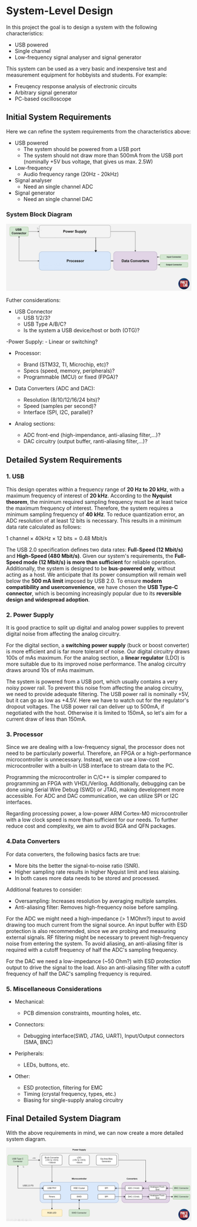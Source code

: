 # System-Level Design

In this project the goal is to design a system with the following
characteristics:

- USB powered
- Single channel
- Low-frequency signal analyser and signal generator

This system can be used as a very basic and inexpensive test and measurement
equipment for hobbyists and students. For example:

- Freuqency response analysis of electronic circuits
- Arbitrary signal generator
- PC-based oscilloscope

## Initial System Requirements

Here we can refine the system requirements from the characteristics above:

- USB powered
  - The system should be powered from a USB port
  - The system should not draw more than 500mA from the USB port (nominally +5V
    bus voltage, that gives us max. 2.5W)
- Low-frequency
    - Audio frequency range (20Hz - 20kHz)
- Signal analyser
    - Need an single channel ADC
- Signal generator
    - Need an single channel DAC

### System Block Diagram

![System Block Diagram](/img/system_diagram.jpeg)

Futher considerations:

- USB Connector
  - USB 1/2/3?
  - USB Type A/B/C?
  - Is the system a USB device/host or both (OTG)?

-Power Supply:
    - Linear or switching?

- Processor:
    - Brand (STM32, TI, Microchip, etc)?
    - Specs (speed, memory, peripherals)?
    - Programmable (MCU) or fixed (FPGA)?

- Data Converters (ADC and DAC):
    - Resolution (8/10/12/16/24 bits)?
    - Speed (samples per second)?
    - Interface (SPI, I2C, parallel)?

- Analog sections:
    - ADC front-end (high-impendance, anti-aliasing filter,...)?
    - DAC circuitry (output buffer, ranti-aliasing filter,...)?

## Detailed System Requirements

### 1. USB 

This design operates within a frequency range of **20 Hz to 20 kHz**, with a
maximum frequency of interest of **20 kHz**. According to the **Nyquist
theorem**, the minimum required sampling frequency must be at least twice
the maximum frequency of interest. Therefore, the system requires a minimum
sampling frequency of **40 kHz**. To reduce quantization error, an ADC
resolution of at least 12 bits is necessary. This results in a minimum data
rate calculated as follows: 

$1 \text{ channel} \times 40\text{kHz} \times 12 \text{ bits} = 0.48 \text{ Mbit/s}$

The USB 2.0 specification defines two data rates: **Full-Speed (12 Mbit/s)** and
**High-Speed (480 Mbit/s)**. Given our system's requirements, the **Full-Speed
mode (12 Mbit/s) is more than sufficient** for reliable operation. Additionally,
the system is designed to be **bus-powered only**, without acting as a host. We
anticipate that its power consumption will remain well below the **500 mA
limit** imposed by USB 2.0. To ensure **modern compatibility and
userconvenience**, we have chosen the **USB Type-C connector**, which is
becoming increasingly popular due to its **reversible design and 
widespread adoption**.

### 2. Power Supply

It is good practice to split up digital and analog power supplies to prevent
digital noise from affecting the analog circuitry. 

For the digital section, a **switching power supply** (buck or boost converter)
is more efficient and is far more tolerant of noise. Our digital circuitry draws
100s of mAs maximum. For the analog section, a **linear regulator** (LDO) is
more suitable due to its improved noise performance. The analog circuitry draws
around 10s of mAs maximum.

The system is powered from a USB port, which usually contains a very noisy power
rail. To prevent this noise from affecting the analog circuitry, we need to
provide adequate filtering. The USB power rail is nominally +5V, but it can go
as low as +4.5V. Here we have to watch out for the regulator's dropout voltages.
The USB power rail can deliver up to 500mA, if negotiated with the host.
Otherwise it is limited to 150mA, so let's aim for a current draw of less than
150mA.

### 3. Processor

Since we are dealing with a low-frequency signal, the processor does not need to
be particularly powerful. Therefore, an FPGA or a high-performance
microcontroller is unnecessary. Instead, we can use a low-cost microcontroller
with a built-in USB interface to stream data to the PC.

Programming the microcontroller in C/C++ is simpler compared to programming an
FPGA with VHDL/Verilog. Additionally, debugging can be done using Serial Wire
Debug (SWD) or JTAG, making development more accessible. For ADC and DAC
communication, we can utilize SPI or I2C interfaces.

Regarding processing power, a low-power ARM Cortex-M0 microcontroller with a low
clock speed is more than sufficient for our needs. To further  reduce cost and
complexity, we aim to avoid BGA and QFN packages.

### 4.Data Converters

For data converters, the following basics facts are true:
- More bits the better the signal-to-noise ratio (SNR).
- Higher sampling rate results in higher Nyquist limit and less alaising.
- In both cases more data needs to be stored and processed.  

Additional features to consider:
- Oversampling: Increases resolution by averaging multiple samples.
- Anti-aliasing filter: Removes high-frequency noise before sampling.

For the ADC we might need a high-impedance (> 1 MOhm?) input to avoid drawing
too much current from the signal source. An input buffer with ESD protection is
also recommended, since we are probing and measuring external signals. RF
filtering might be necessary to prevent high-frequency noise from entering the
system. To avoid aliasing, an anti-aliasing filter is required with a cutoff
frequency of half the ADC's sampling frequency.

For the DAC we need a low-impedance (~50 Ohm?) with ESD protection output to
drive the signal to the load. Also an anti-aliasing filter with a cutoff
frequency of half the DAC's sampling frequency is required.

### 5. Miscellaneous Considerations

- Mechanical:
    - PCB dimension constraints, mounting holes, etc.

- Connectors:
    - Debugging interface(SWD, JTAG, UART), Input/Output connectors (SMA, BNC)

- Peripherals:
    - LEDs, buttons, etc.

- Other:
    - ESD protection, filtering for EMC
    - Timing (crystal frequency, types, etc.)
    - Biasing for single-supply analog circuitry

## Final Detailed System Diagram

With the above requirements in mind, we can now create a more detailed system
diagram.

![Detailed System Diagram](/img/detailted_system_diagram.jpeg)